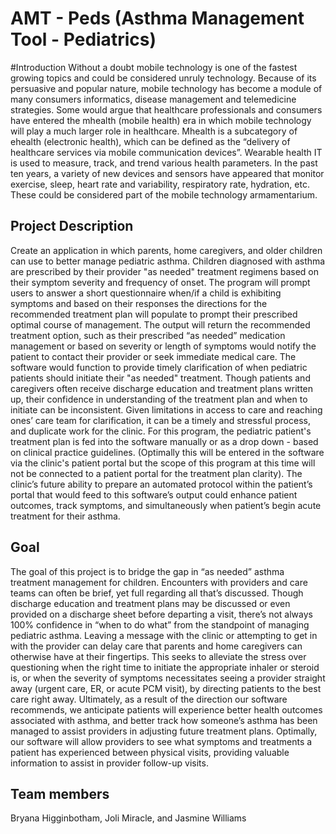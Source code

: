 # AMT - Peds (Asthma Management Tool - Pediatrics)
#Introduction
Without a doubt mobile technology is one of the fastest growing topics and could be considered unruly technology. Because of its persuasive and popular nature, mobile technology has become a module of many consumers informatics, disease management and telemedicine strategies. Some would argue that healthcare professionals and consumers have entered the mhealth (mobile health) era in which mobile technology will play a much larger role in healthcare. Mhealth is a subcategory of ehealth (electronic health), which can be defined as the “delivery of healthcare services via mobile communication devices”. Wearable health IT is used to measure, track, and trend various health parameters. In the past ten years, a variety of new devices and sensors have appeared that monitor exercise, sleep, heart rate and variability, respiratory rate, hydration, etc. These could be considered part of the mobile technology armamentarium.
## Project Description
Create an application in which parents, home caregivers, and older children can use to better manage pediatric asthma. Children diagnosed with asthma are prescribed by their provider "as needed" treatment regimens based on their symptom severity and frequency of onset. The program will prompt users to answer a short questionnaire when/if a child is exhibiting symptoms and based on their responses the directions for the recommended treatment plan will populate to prompt their prescribed optimal course of management. The output will return the recommended treatment option, such as their prescribed “as needed” medication management or based on severity or length of symptoms would notify the patient to contact their provider or seek immediate medical care. The software would function to provide timely clarification of when pediatric patients should initiate their "as needed" treatment. Though patients and caregivers often receive discharge education and treatment plans written up, their confidence in understanding of the treatment plan and when to initiate can be inconsistent. Given limitations in access to care and reaching ones’ care team for clarification, it can be a timely and stressful process, and duplicate work for the clinic. For this program, the pediatric patient's treatment plan is fed into the software manually or as a drop down - based on clinical practice guidelines. (Optimally this will be entered in the software via the clinic's patient portal but the scope of this program at this time will not be connected to a patient portal for the treatment plan clarity). The clinic’s future ability to prepare an automated protocol within the patient’s portal that would feed to this software’s output could enhance patient outcomes, track symptoms, and simultaneously when patient’s begin acute treatment for their asthma. 

## Goal
The goal of this project is to bridge the gap in “as needed” asthma treatment management for children. Encounters with providers and care teams can often be brief, yet full regarding all that’s discussed. Though discharge education and treatment plans may be discussed or even provided on a discharge sheet before departing a visit, there’s not always 100% confidence in “when to do what” from the standpoint of managing pediatric asthma. Leaving a message with the clinic or attempting to get in with the provider can delay care that parents and home caregivers can otherwise have at their fingertips. This seeks to alleviate the stress over questioning when the right time to initiate the appropriate inhaler or steroid is, or when the severity of symptoms necessitates seeing a provider straight away (urgent care, ER, or acute PCM visit), by directing patients to the best care right away. Ultimately, as a result of the direction our software recommends, we anticipate patients will experience better health outcomes associated with asthma, and better track how someone’s asthma has been managed to assist providers in adjusting future treatment plans. Optimally, our software will allow providers to see what symptoms and treatments a patient has experienced between physical visits, providing valuable information to assist in provider follow-up visits.

## Team members
Bryana Higginbotham, Joli Miracle, and Jasmine Williams
